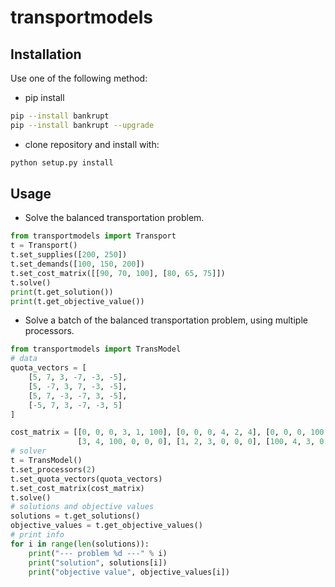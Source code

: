 # transportmodels


Installation
---------------

Use one of the following method:

* pip install
```bash
pip --install bankrupt
pip --install bankrupt --upgrade
```
* clone repository and install with:
```bash
python setup.py install
```        
Usage
-------

* Solve the balanced transportation problem.

```python
from transportmodels import Transport
t = Transport()
t.set_supplies([200, 250])
t.set_demands([100, 150, 200])
t.set_cost_matrix([[90, 70, 100], [80, 65, 75]])
t.solve()
print(t.get_solution())
print(t.get_objective_value())
```

* Solve a batch of the balanced transportation problem, using multiple processors.

```python
from transportmodels import TransModel
# data
quota_vectors = [
    [5, 7, 3, -7, -3, -5],
    [5, -7, 3, 7, -3, -5],
    [5, 7, -3, -7, 3, -5],
    [-5, 7, 3, -7, -3, 5]
]

cost_matrix = [[0, 0, 0, 3, 1, 100], [0, 0, 0, 4, 2, 4], [0, 0, 0, 100, 3, 3],
               [3, 4, 100, 0, 0, 0], [1, 2, 3, 0, 0, 0], [100, 4, 3, 0, 0, 0]]
# solver
t = TransModel()
t.set_processors(2)
t.set_quota_vectors(quota_vectors)
t.set_cost_matrix(cost_matrix)
t.solve()
# solutions and objective values
solutions = t.get_solutions()
objective_values = t.get_objective_values()
# print info
for i in range(len(solutions)):
    print("--- problem %d ---" % i)
    print("solution", solutions[i])
    print("objective value", objective_values[i])
```